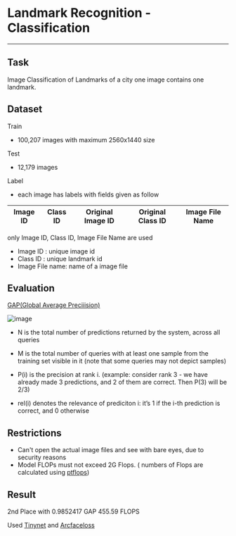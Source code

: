 # Landmark Recognition - Classification
----

Task
----
Image Classification of Landmarks of a city
one image contains one landmark.

Dataset
----
Train
- 100,207 images with maximum 2560x1440 size

Test
- 12,179 images

Label
- each image has labels with fields given as follow

Image ID | Class ID | Original Image ID | Original Class ID | Image File Name
-- | -- | -- | -- | --

only Image ID, Class ID, Image File Name are used
- Image ID : unique image id
- Class ID : unique landmark id
- Image File name: name of a image file

Evaluation
----
[GAP(Global Average Preciiision)](https://evaluations.readthedocs.io/en/latest/kaggle_2020/global_average_precision.html)

![image](https://user-images.githubusercontent.com/65278309/229817368-17a959ce-1d36-48f2-8e85-55f3af74912f.png)
- N is the total number of predictions returned by the system, across all queries

- M is the total number of queries with at least one sample from the training set visible in it (note that some queries may not depict samples)

- P(i) is the precision at rank i. (example: consider rank 3 - we have already made 3 predictions, and 2 of them are correct. Then P(3) will be 2/3)

- rel(i) denotes the relevance of prediciton i: it’s 1 if the i-th prediction is correct, and 0 otherwise

Restrictions
----
- Can't open the actual image files and see with bare eyes, due to security reasons 
- Model FLOPs must not exceed 2G Flops. ( numbers of Flops are calculated using [ptflops](https://github.com/sovrasov/flops-counter.pytorch))

Result
----
2nd Place with 0.9852417 GAP 455.59 FLOPS

Used [Tinynet](https://arxiv.org/abs/2010.14819v2) and [Arcfaceloss](https://openaccess.thecvf.com/content_CVPR_2019/papers/Deng_ArcFace_Additive_Angular_Margin_Loss_for_Deep_Face_Recognition_CVPR_2019_paper.pdf)
